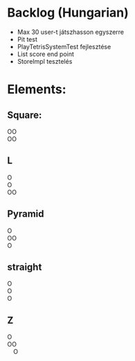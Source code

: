 # Backlog (Hungarian)

- Max 30 user-t játszhasson egyszerre
- Pit test
- PlayTetrisSystemTest fejlesztése
- List score end point
- StoreImpl tesztelés

# Elements:

## Square:

OO\
OO

## L

O\
O\
OO

## Pyramid

O\
OO\
O

## straight

O\
O\
O

## Z

O\
OO\
 O

